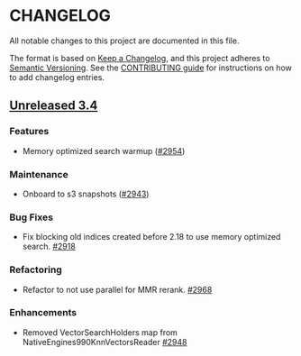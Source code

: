 
# CHANGELOG
All notable changes to this project are documented in this file.

The format is based on [Keep a Changelog](https://keepachangelog.com/en/1.0.0/), and this project adheres to [Semantic Versioning](https://semver.org/spec/v2.0.0.html). See the [CONTRIBUTING guide](./CONTRIBUTING.md#Changelog) for instructions on how to add changelog entries.

## [Unreleased 3.4](https://github.com/opensearch-project/k-NN/compare/main...HEAD)
### Features
* Memory optimized search warmup ([#2954](https://github.com/opensearch-project/k-NN/pull/2954))
### Maintenance
* Onboard to s3 snapshots ([#2943](https://github.com/opensearch-project/k-NN/pull/2943))

### Bug Fixes
* Fix blocking old indices created before 2.18 to use memory optimized search. [#2918](https://github.com/opensearch-project/k-NN/pull/2918)

### Refactoring
* Refactor to not use parallel for MMR rerank. [#2968](https://github.com/opensearch-project/k-NN/pull/2968)

### Enhancements
* Removed VectorSearchHolders map from NativeEngines990KnnVectorsReader [#2948](https://github.com/opensearch-project/k-NN/pull/2948)